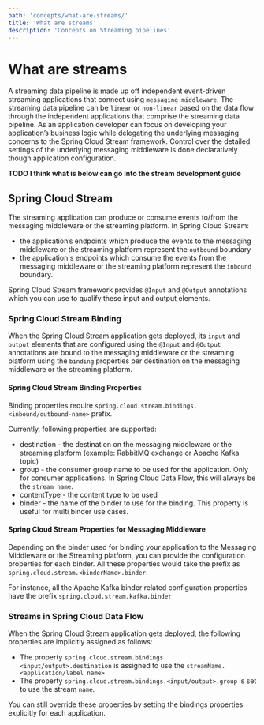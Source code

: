 ```yaml
---
path: 'concepts/what-are-streams/'
title: 'What are streams'
description: 'Concepts on Streaming pipelines'
---
```


# What are streams

A streaming data pipeline is made up off independent event-driven streaming applications that connect using `messaging middleware`.
The streaming data pipeline can be `linear` or `non-linear` based on the data flow through the independent applications that comprise the streaming data pipeline.
As an application developer can focus on developing your application’s business logic while delegating the underlying messaging concerns to the Spring Cloud Stream framework. Control over the detailed settings of the underlying messaging middleware is done declaratively though application configuration.

**TODO I think what is below can go into the stream development guide**

## Spring Cloud Stream

The streaming application can produce or consume events to/from the messaging middleware or the streaming platform.
In Spring Cloud Stream:

- the application’s endpoints which produce the events to the messaging middleware or the streaming platform represent the `outbound` boundary
- the application's endpoints which consume the events from the messaging middleware or the streaming platform represent the `inbound` boundary.

Spring Cloud Stream framework provides `@Input` and `@Output` annotations which you can use to qualify these input and output elements.

### Spring Cloud Stream Binding

When the Spring Cloud Stream application gets deployed, its `input` and `output` elements that are configured using the `@Input` and `@Output` annotations are bound to the messaging middleware or the streaming platform using the `binding` properties per destination on the messaging middleware or the streaming platform.

#### Spring Cloud Stream Binding Properties

Binding properties require `spring.cloud.stream.bindings.<inbound/outbound-name>` prefix.

Currently, following properties are supported:

- destination - the destination on the messaging middleware or the streaming platform (example: RabbitMQ exchange or Apache Kafka topic)
- group - the consumer group name to be used for the application. Only for consumer applications. In Spring Cloud Data Flow, this will always be the `stream name`.
- contentType - the content type to be used
- binder - the name of the binder to use for the binding. This property is useful for multi binder use cases.

#### Spring Cloud Stream Properties for Messaging Middleware

Depending on the binder used for binding your application to the Messaging Middleware or the Streaming platform, you can provide the configuration properties for each binder.
All these properties would take the prefix as `spring.cloud.stream.<binderName>.binder`.

For instance, all the Apache Kafka binder related configuration properties have the prefix `spring.cloud.stream.kafka.binder`

### Streams in Spring Cloud Data Flow

When the Spring Cloud Stream application gets deployed, the following properties are implicitly assigned as follows:

- The property `spring.cloud.stream.bindings.<input/output>.destination` is assigned to use the `streamName.<application/label name>`
- The property `spring.cloud.stream.bindings.<input/output>.group` is set to use the stream `name`.

You can still override these properties by setting the bindings properties explicitly for each application.
